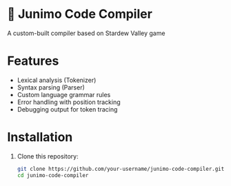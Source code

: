 # 🌱 Junimo Code Compiler

A custom-built compiler based on Stardew Valley game

# Features

- Lexical analysis (Tokenizer)
- Syntax parsing (Parser)
- Custom language grammar rules
- Error handling with position tracking
- Debugging output for token tracing

# Installation

1. Clone this repository:
   ```bash
   git clone https://github.com/your-username/junimo-code-compiler.git
   cd junimo-code-compiler
